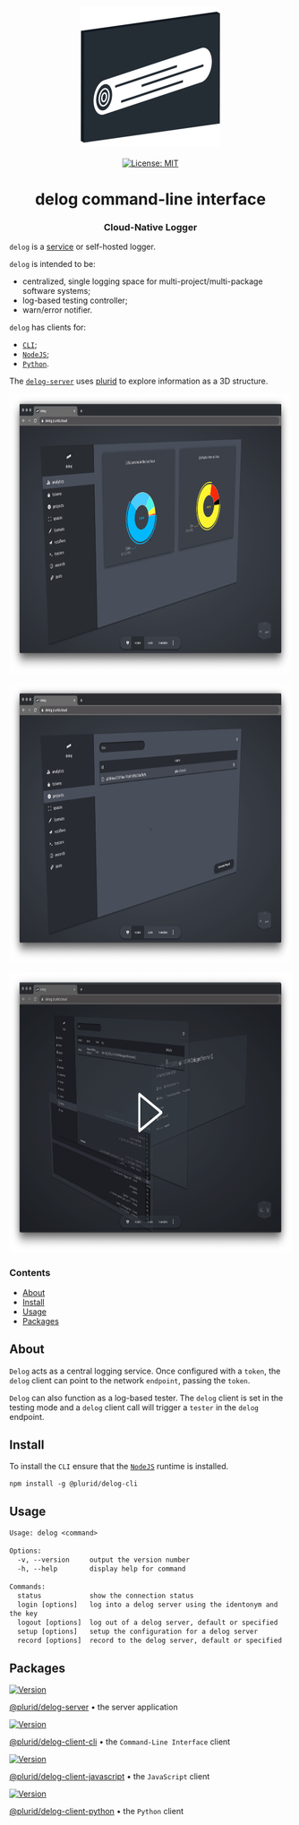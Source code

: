 <p align="center">
    <img src="https://raw.githubusercontent.com/plurid/delog/master/about/identity/delog-logo.png" height="250px">
    <br />
    <br />
    <a target="_blank" href="https://github.com/plurid/delog/blob/master/LICENSE">
        <img src="https://img.shields.io/badge/license-MIT-blue.svg?colorB=1380C3&style=for-the-badge" alt="License: MIT">
    </a>
</p>



<h1 align="center">
    delog command-line interface
</h1>


<h3 align="center">
    Cloud-Native Logger
</h3>



`delog` is a [service](https://delog.plurid.cloud) or self-hosted logger.

`delog` is intended to be:

+ centralized, single logging space for multi-project/multi-package software systems;
+ log-based testing controller;
+ warn/error notifier.

`delog` has clients for:

+ [`CLI`][delog-client-cli];
+ [`NodeJS`][delog-client-javascript];
+ [`Python`][delog-client-python].

The [`delog-server`][delog-server] uses [plurid](https://github.com/plurid/plurid) to explore information as a 3D structure.


<p align="center">
    <img src="https://raw.githubusercontent.com/plurid/delog/master/about/screenshots/screenshot-1.png" height="500px">
</p>


<p align="center">
    <img src="https://raw.githubusercontent.com/plurid/delog/master/about/screenshots/screenshot-2.png" height="500px">
</p>


<p align="center">
    <a target="_blank" href="https://youtu.be/q6PLf5k1HVM">
        <img src="https://raw.githubusercontent.com/plurid/delog/master/about/screenshots/screenshot-3.png" height="500px">
    </a>
</p>



### Contents

+ [About](#about)
+ [Install](#install)
+ [Usage](#usage)
+ [Packages](#packages)



## About

`Delog` acts as a central logging service. Once configured with a `token`, the `delog` client can point to the network `endpoint`, passing the `token`.

`Delog` can also function as a log-based tester. The `delog` client is set in the testing mode and a `delog` client call will trigger a `tester` in the `delog` endpoint.



## Install

To install the `CLI` ensure that the [`NodeJS`](https://nodejs.org) runtime is installed.

```
npm install -g @plurid/delog-cli
```



## Usage

```
Usage: delog <command>

Options:
  -v, --version     output the version number
  -h, --help        display help for command

Commands:
  status            show the connection status
  login [options]   log into a delog server using the identonym and the key
  logout [options]  log out of a delog server, default or specified
  setup [options]   setup the configuration for a delog server
  record [options]  record to the delog server, default or specified
```



## Packages

<a target="_blank" href="https://www.npmjs.com/package/@plurid/delog-server">
    <img src="https://img.shields.io/npm/v/@plurid/delog-server.svg?logo=npm&colorB=1380C3&style=for-the-badge" alt="Version">
</a>

[@plurid/delog-server][delog-server] • the server application

[delog-server]: https://github.com/plurid/delog/tree/master/packages/delog-server


<a target="_blank" href="https://www.npmjs.com/package/@plurid/delog-cli">
    <img src="https://img.shields.io/npm/v/@plurid/delog-cli.svg?logo=npm&colorB=1380C3&style=for-the-badge" alt="Version">
</a>

[@plurid/delog-client-cli][delog-client-cli] • the `Command-Line Interface` client

[delog-client-cli]: https://github.com/plurid/delog/tree/master/packages/delog-client/delog-cli


<a target="_blank" href="https://www.npmjs.com/package/@plurid/delog">
    <img src="https://img.shields.io/npm/v/@plurid/delog.svg?logo=npm&colorB=1380C3&style=for-the-badge" alt="Version">
</a>

[@plurid/delog-client-javascript][delog-client-javascript] • the `JavaScript` client

[delog-client-javascript]: https://github.com/plurid/delog/tree/master/packages/delog-client/delog-javascript


<a target="_blank" href="https://pypi.org/project/delog">
    <img src="https://img.shields.io/pypi/v/delog.svg?logo=pypi&colorB=1380C3&style=for-the-badge" alt="Version">
</a>

[@plurid/delog-client-python][delog-client-python] • the `Python` client

[delog-client-python]: https://github.com/plurid/delog/tree/master/packages/delog-client/delog-python
